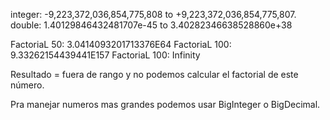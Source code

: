 integer: -9,223,372,036,854,775,808 to +9,223,372,036,854,775,807.
double: 1.40129846432481707e-45 to 3.40282346638528860e+38

FactoriaL 50: 3.0414093201713376E64
FactoriaL 100: 9.33262154439441E157
FactoriaL 100: Infinity

Resultado = fuera de rango y no podemos calcular el factorial de este número.

Pra manejar numeros mas grandes podemos usar BigInteger o BigDecimal.